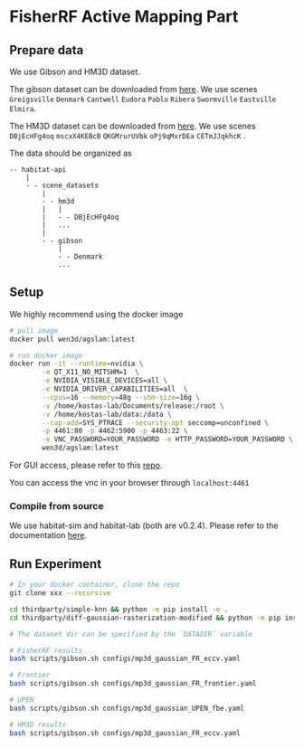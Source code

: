 # FisherRF Active Mapping Part

## Prepare data

We use Gibson and HM3D dataset. 

The gibson dataset can be downloaded from [here](https://docs.google.com/forms/d/e/1FAIpQLScWlx5Z1DM1M-wTSXaa6zV8lTFkPmTHW1LqMsoCBDWsTDjBkQ/viewform). We use scenes `Greigsville` `Denmark` `Cantwell` `Eudora` `Pablo` `Ribera` `Swormville` `Eastville` `Elmira`.

The HM3D dataset can be downloaded from [here](https://niessner.github.io/Matterport/#download). We use scenes `DBjEcHFg4oq` `mscxX4KEBcB` `QKGMrurUVbk` `oPj9qMxrDEa` `CETmJJqkhcK` .

The data should be organized as 

```
-- habitat-api
    |
    - - scene_datasets
        |
        - - hm3d
        |   |
        |   - - DBjEcHFg4oq
        |   ...
        |
        - - gibson
            |
            - - Denmark
            ...
```

## Setup 

We highly recommend using the docker image

```bash
# pull image
docker pull wen3d/agslam:latest

# run docker image
docker run -it --runtime=nvidia \
		-e QT_X11_NO_MITSHM=1  \
		-e NVIDIA_VISIBLE_DEVICES=all \
		-e NVIDIA_DRIVER_CAPABILITIES=all  \
		--cpus=16 --memory=48g --shm-size=16g \
		-v /home/kostas-lab/Documents/release:/root \
        -v /home/kostas-lab/data:/data \
		--cap-add=SYS_PTRACE --security-opt seccomp=unconfined \
		-p 4461:80 -p 4462:5900 -p 4463:22 \
		-e VNC_PASSWORD=YOUR_PASSWORD -e HTTP_PASSWORD=YOUR_PASSWORD \
		wen3d/agslam:latest
```

For GUI access, please refer to this [repo](https://github.com/fcwu/docker-ubuntu-vnc-desktop).

You can access the vnc in your browser through `localhost:4461`

### Compile from source

We use habitat-sim and habitat-lab (both are v0.2.4). Please refer to the documentation [here](https://github.com/facebookresearch/habitat-sim/blob/f179b584bcd713c5a2a998132211e2cae881d6d1/BUILD_FROM_SOURCE.md).

## Run Experiment

```bash
# In your docker container, clone the repo
git clone xxx --recursive

cd thirdparty/simple-knn && python -m pip install -e . 
cd thirdparty/diff-gaussian-rasterization-modified && python -m pip install -e . 

# The dataset dir can be specified by the `DATADIR` variable

# FisherRF results
bash scripts/gibson.sh configs/mp3d_gaussian_FR_eccv.yaml

# Frontier
bash scripts/gibson.sh configs/mp3d_gaussian_FR_frontier.yaml

# UPEN
bash scripts/gibson.sh configs/mp3d_gaussian_UPEN_fbe.yaml

# HM3D results
bash scripts/gibson.sh configs/mp3d_gaussian_FR_eccv.yaml
```
